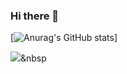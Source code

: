 ### Hi there 👋

<!--
**ouguro3/ouguro3** is a ✨ _special_ ✨ repository because its `README.md` (this file) appears on your GitHub profile.

Here are some ideas to get you started:

- 🔭 I’m currently working on ...
- 🌱 I’m currently learning ...
- 👯 I’m looking to collaborate on ...
- 🤔 I’m looking for help with ...
- 💬 Ask me about ...
- 📫 How to reach me: ...
- 😄 Pronouns: ...
- ⚡ Fun fact: ...
-->

[![Anurag's GitHub stats](https://github-readme-stats.vercel.app/api?username=ouguro3&&show_icons=true&theme=react)]

<img src="https://img.shields.io/badge/Python-3766AB?style=flat-square&logo=Python&logoColor=white"/></a>&nbsp 
